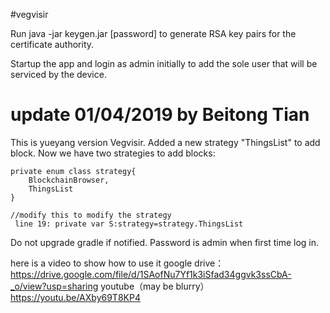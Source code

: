 #vegvisir

Run java -jar keygen.jar [password] to generate RSA key pairs for the certificate authority.

Startup the app and login as admin initially to add the sole user that will be serviced by the device.

# update 01/04/2019 by Beitong Tian

This is yueyang version Vegvisir. Added a new strategy "ThingsList" to add block. 
Now we have two strategies to add blocks:

    private enum class strategy{
        BlockchainBrowser,
        ThingsList
    }
    
    //modify this to modify the strategy 
     line 19: private var S:strategy=strategy.ThingsList
     
Do not upgrade gradle if notified.
Password is admin when first time log in. 

here is a video to show how to use it
google drive：
https://drive.google.com/file/d/1SAofNu7Yf1k3iSfad34ggvk3ssCbA-_o/view?usp=sharing
youtube（may be blurry）
https://youtu.be/AXby69T8KP4


